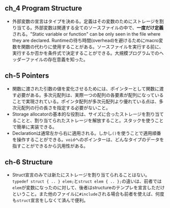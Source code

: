 ## ch_4 Program Structure

- 外部変数の宣言はタイプを決める。定義はその変数のためにストレージを割り当てる。外部変数は関連する全てのソースファイルの中で、**一度だけ定義**される。"Static variable or function" can be only seen in the file where they are declared. Runtimeの待ち時間(overhead)を避けるためにmacro変数を関数の代わりに使用することがある。ソースファイルを実行する前に、実行するか否かを条件式で決定することができる。大規模プログラムでのヘッダーファイルの存在意義を知った。

## ch-5 Pointers

- 関数に渡された引数の値を変化させるためには、ポインターとして関数に渡す必要がある。多次元配列は、実際一つの配列の各要素が配列になっていることで実現されている。ポインタ配列が多次元配列より優れている点は、多次元配列の行の長さを指定する必要がないこと。
- Storage allocatorの基本的な役割は、サイズに合ったストレージを割り当てることと、割り当てられたストレージを解放すること。スタックを使うことで簡単に実装できる。
- Declarationは通常左から右に適用される。しかし`()`を使うことで適用順番を操作することができる。`void`へのポインターは、どんなタイプのデータを指すことができるから汎用性がある。

## ch-6 Structure

- Struct宣言のみでは新たにストレージを割り当てられることはない。`typedef struct { .. } elem;`と`struct elem { .. };`の違いは、前者では`elem`が変数になったのに対して、後者はstructureのテンプレを宣言しただけということ。また他のファイルに`#include`される場合も前者を使えば、何度も`struct`宣言をしなくて済んで便利。